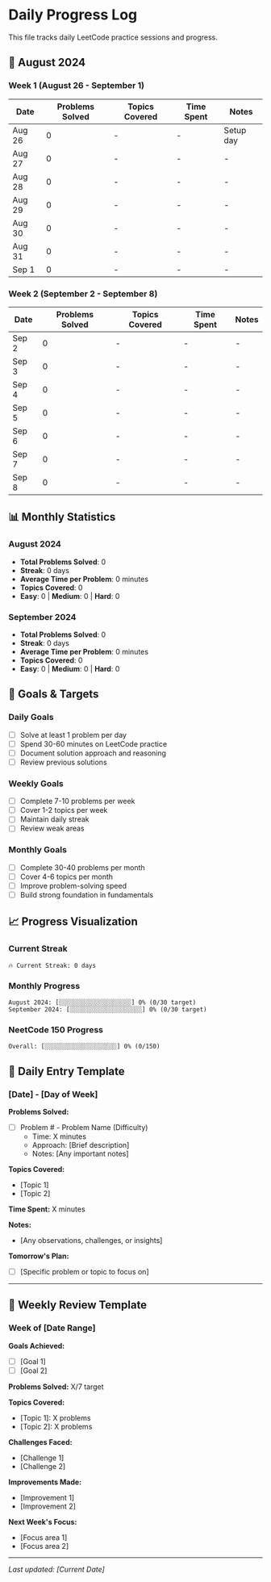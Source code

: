# Daily Progress Log

This file tracks daily LeetCode practice sessions and progress.

## 📅 August 2024

### Week 1 (August 26 - September 1)
| Date | Problems Solved | Topics Covered | Time Spent | Notes |
|------|----------------|----------------|------------|-------|
| Aug 26 | 0 | - | - | Setup day |
| Aug 27 | 0 | - | - | - |
| Aug 28 | 0 | - | - | - |
| Aug 29 | 0 | - | - | - |
| Aug 30 | 0 | - | - | - |
| Aug 31 | 0 | - | - | - |
| Sep 1 | 0 | - | - | - |

### Week 2 (September 2 - September 8)
| Date | Problems Solved | Topics Covered | Time Spent | Notes |
|------|----------------|----------------|------------|-------|
| Sep 2 | 0 | - | - | - |
| Sep 3 | 0 | - | - | - |
| Sep 4 | 0 | - | - | - |
| Sep 5 | 0 | - | - | - |
| Sep 6 | 0 | - | - | - |
| Sep 7 | 0 | - | - | - |
| Sep 8 | 0 | - | - | - |

## 📊 Monthly Statistics

### August 2024
- **Total Problems Solved**: 0
- **Streak**: 0 days
- **Average Time per Problem**: 0 minutes
- **Topics Covered**: 0
- **Easy**: 0 | **Medium**: 0 | **Hard**: 0

### September 2024
- **Total Problems Solved**: 0
- **Streak**: 0 days
- **Average Time per Problem**: 0 minutes
- **Topics Covered**: 0
- **Easy**: 0 | **Medium**: 0 | **Hard**: 0

## 🎯 Goals & Targets

### Daily Goals
- [ ] Solve at least 1 problem per day
- [ ] Spend 30-60 minutes on LeetCode practice
- [ ] Document solution approach and reasoning
- [ ] Review previous solutions

### Weekly Goals
- [ ] Complete 7-10 problems per week
- [ ] Cover 1-2 topics per week
- [ ] Maintain daily streak
- [ ] Review weak areas

### Monthly Goals
- [ ] Complete 30-40 problems per month
- [ ] Cover 4-6 topics per month
- [ ] Improve problem-solving speed
- [ ] Build strong foundation in fundamentals

## 📈 Progress Visualization

### Current Streak
```
🔥 Current Streak: 0 days
```

### Monthly Progress
```
August 2024: [░░░░░░░░░░░░░░░░░░░░] 0% (0/30 target)
September 2024: [░░░░░░░░░░░░░░░░░░░░] 0% (0/30 target)
```

### NeetCode 150 Progress
```
Overall: [░░░░░░░░░░░░░░░░░░░░] 0% (0/150)
```

## 📝 Daily Entry Template

### [Date] - [Day of Week]

**Problems Solved:**
- [ ] Problem # - Problem Name (Difficulty)
  - Time: X minutes
  - Approach: [Brief description]
  - Notes: [Any important notes]

**Topics Covered:**
- [Topic 1]
- [Topic 2]

**Time Spent:** X minutes

**Notes:**
- [Any observations, challenges, or insights]

**Tomorrow's Plan:**
- [ ] [Specific problem or topic to focus on]

---

## 🔄 Weekly Review Template

### Week of [Date Range]

**Goals Achieved:**
- [ ] [Goal 1]
- [ ] [Goal 2]

**Problems Solved:** X/7 target

**Topics Covered:**
- [Topic 1]: X problems
- [Topic 2]: X problems

**Challenges Faced:**
- [Challenge 1]
- [Challenge 2]

**Improvements Made:**
- [Improvement 1]
- [Improvement 2]

**Next Week's Focus:**
- [Focus area 1]
- [Focus area 2]

---

*Last updated: [Current Date]*
